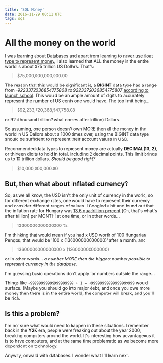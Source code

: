 ```yaml
---
title: 'SQL Money'
date: 2016-11-29 00:11 UTC
tags: sql
---
```


# All the money on the world

I was learning about Databases and apart from learning to
[never use float type to represent money](https://www.noelherrick.com/blog/always-use-decimal-for-money),
I also learned that ALL the money in the entire world is about $75 trillion US
Dollars.  That's:

> $75,000,000,000,000.00

The reason that this would be significant is, a **BIGINT** data type has a range
from *-9223372036854775808 to 9223372036854775807* [according to launch
school](https://launchschool.com/books/sql/read/types#numbertypes).  This would
be an ample amount of digits to accurately represent the number of US cents one
would have.  The top limit being...

> $92,233,720,368,547,758.08

or 92 (thousand trillion? what comes after trillion) Dollars.

So assuming, one person doesn't own MORE then all the money in the world in US
Dallors about a 1000 times over, using the BIGINT data type should be
sufficient to represent their account values in USD.

Recommended data types to represent money are actually **DECIMAL(13, 2)**, or
thirteen digits to hold in total, including 2 decimal points.  This limit brings
us to 10 trillion dollars.  *Should be good right?*

> $10,000,000,000.00

## But, then what about inflated currency?

So, as we all know, the USD isn't the only unit of currency in the world, so for
different exchange rates, one would have to represent their currency and
consider different ranges of values.  I Googled a bit and found out that the
inflation rate for Hungary was [13.6 quadrillion
percent](https://www.quora.com/What-are-the-most-hyperinflated-currencies-today-and-of-all-time)
[Oh, that's what's after trillion] per MONTH! at one time, or in other words...

> 13600000000000000 %.

I'm thinking that would mean if you had x USD worth of 100 Hungarian Pengos,
that would be '100 x (136000000000000)' after a month, and

> 13600000000000000 x (136000000000000)

or in other words... *a number MORE then the biggest number possible to
represent currency in the database.*

I'm guessing basic operations don't apply for numbers outside the range...

Things like `-99999999999999999999 + 1 = +99999999999999999999` would surface.
(Maybe you should go into major debt, and once you owe more money then there is
in the entire world, the computer will break, and you'll be rich.

## Is this a problem?

I'm not sure what would need to happen in these situations.  I remember back in
the **Y2K** era, people were freaking out about the year 2000, breaking
computers around the world.  It's interesting how advantageous it is to have
computers, and at the same time problematic as we become more dependent on
technology.

Anyway, onward with databases.  I wonder what I'll learn next.


